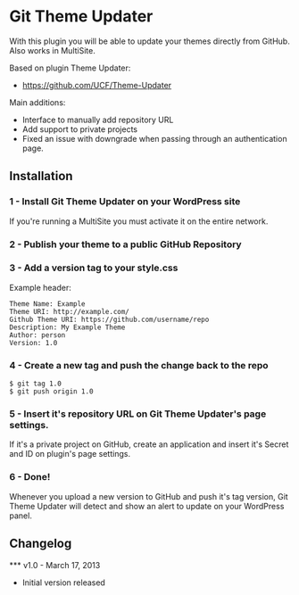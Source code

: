 # Git Theme Updater

With this plugin you will be able to update your themes directly from GitHub. Also works in MultiSite.

Based on plugin Theme Updater:

* https://github.com/UCF/Theme-Updater

Main additions:

* Interface to manually add repository URL
* Add support to private projects
* Fixed an issue with downgrade when passing through an authentication page.

## Installation

### 1 - Install Git Theme Updater on your WordPress site

If you're running a MultiSite you must activate it on the entire network.

### 2 - Publish your theme to a public GitHub Repository

### 3 - Add a version tag to your style.css

Example header:

    Theme Name: Example  
    Theme URI: http://example.com/  
    Github Theme URI: https://github.com/username/repo
    Description: My Example Theme
    Author: person
    Version: 1.0

### 4 - Create a new tag and push the change back to the repo

    $ git tag 1.0
    $ git push origin 1.0

### 5 - Insert it's repository URL on Git Theme Updater's page settings.

If it's a private project on GitHub, create an application and insert it's Secret and ID on plugin's page settings.

### 6 - Done!

Whenever you upload a new version to GitHub and push it's tag version, Git Theme Updater will detect and show an alert to update on your WordPress panel.

## Changelog

*** v1.0 - March 17, 2013
* Initial version released
